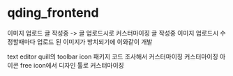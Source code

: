 # qding_frontend

이미지 업로드 글 작성중 -> 글 업로드시로 커스터마이징
글 작성중 이미지 업로드시 수정할때마다 업로드 된 이미지가 방치되기에 이와같이 개발

text editor quill의 toolbar icon 패키지 코드 조사해서 커스터마이징
커스터마이징 아이콘 free icon에서 디자인 툴로 커스터마이징